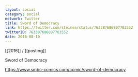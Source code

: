 ```yaml
---
layout: social
category: social
network: Twitter
title: Sword of Democracy
link: https://twitter.com/steinea/status/763387686807703552
twitterID: 763387686807703552
date: 2016-08-10
---
```


[[2016]] / [[posting]]

Sword of Democracy

<https://www.smbc-comics.com/comic/sword-of-democracy>
